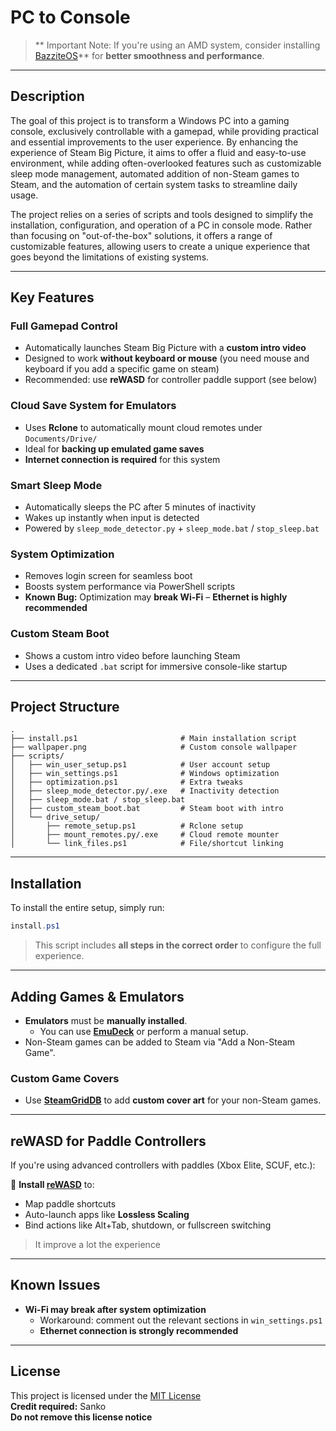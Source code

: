 # PC to Console

> ** Important Note: If you're using an AMD system, consider installing [BazziteOS](https://bazzite.gg/)** for **better smoothness and performance**.

---

## Description

The goal of this project is to transform a Windows PC into a gaming console, exclusively controllable with a gamepad, while providing practical and essential improvements to the user experience. By enhancing the experience of Steam Big Picture, it aims to offer a fluid and easy-to-use environment, while adding often-overlooked features such as customizable sleep mode management, automated addition of non-Steam games to Steam, and the automation of certain system tasks to streamline daily usage.

The project relies on a series of scripts and tools designed to simplify the installation, configuration, and operation of a PC in console mode. Rather than focusing on "out-of-the-box" solutions, it offers a range of customizable features, allowing users to create a unique experience that goes beyond the limitations of existing systems.

---

## Key Features

### Full Gamepad Control
- Automatically launches Steam Big Picture with a **custom intro video**
- Designed to work **without keyboard or mouse** (you need mouse and keyboard if you add a specific game on steam)
- Recommended: use **reWASD** for controller paddle support (see below)

### Cloud Save System for Emulators
- Uses **Rclone** to automatically mount cloud remotes under `Documents/Drive/`
- Ideal for **backing up emulated game saves**
- **Internet connection is required** for this system

### Smart Sleep Mode
- Automatically sleeps the PC after 5 minutes of inactivity
- Wakes up instantly when input is detected
- Powered by `sleep_mode_detector.py` + `sleep_mode.bat` / `stop_sleep.bat`

### System Optimization
- Removes login screen for seamless boot
- Boosts system performance via PowerShell scripts
- **Known Bug:** Optimization may **break Wi-Fi** – **Ethernet is highly recommended**

### Custom Steam Boot
- Shows a custom intro video before launching Steam
- Uses a dedicated `.bat` script for immersive console-like startup

---

## Project Structure

```
.
├── install.ps1                       # Main installation script
├── wallpaper.png                     # Custom console wallpaper
├── scripts/
│   ├── win_user_setup.ps1            # User account setup
│   ├── win_settings.ps1              # Windows optimization
│   ├── optimization.ps1              # Extra tweaks
│   ├── sleep_mode_detector.py/.exe   # Inactivity detection
│   ├── sleep_mode.bat / stop_sleep.bat
│   ├── custom_steam_boot.bat         # Steam boot with intro
│   └── drive_setup/
│       ├── remote_setup.ps1          # Rclone setup
│       ├── mount_remotes.py/.exe     # Cloud remote mounter
│       └── link_files.ps1            # File/shortcut linking
```

---

## Installation

To install the entire setup, simply run:

```powershell
install.ps1
```

> This script includes **all steps in the correct order** to configure the full experience.

---

## Adding Games & Emulators

- **Emulators** must be **manually installed**.
  - You can use **[EmuDeck](https://www.emudeck.com/)** or perform a manual setup.
- Non-Steam games can be added to Steam via "Add a Non-Steam Game".

### Custom Game Covers
- Use **[SteamGridDB](https://www.steamgriddb.com/)** to add **custom cover art** for your non-Steam games.

---

## reWASD for Paddle Controllers

If you're using advanced controllers with paddles (Xbox Elite, SCUF, etc.):

🔧 **Install [reWASD](https://www.rewasd.com/)** to:
- Map paddle shortcuts
- Auto-launch apps like **Lossless Scaling**
- Bind actions like Alt+Tab, shutdown, or fullscreen switching

> It improve a lot the experience

---

## Known Issues

- **Wi-Fi may break after system optimization**
  - Workaround: comment out the relevant sections in `win_settings.ps1`
  - **Ethernet connection is strongly recommended**

---

##  License

This project is licensed under the [MIT License](./LICENSE.md)  
**Credit required:** Sanko  
**Do not remove this license notice**
